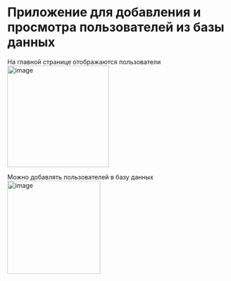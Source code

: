 # Приложение для добавления и просмотра пользователей из базы данных

На главной странице отображаются пользователи
<img width="230" alt="image" src="https://github.com/user-attachments/assets/a29d87a3-675c-4ea9-8831-7c97bbf22c95">

Можно добавлять пользователей в базу данных 
<img width="211" alt="image" src="https://github.com/user-attachments/assets/051a754a-f9b4-4304-bd23-f0576bb54bb5">
